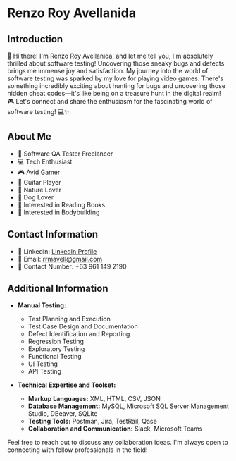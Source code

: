 # Renzo Roy Avellanida

## Introduction

👋 Hi there! I'm Renzo Roy Avellanida, and let me tell you, I'm absolutely thrilled about software testing! Uncovering those sneaky bugs and defects brings me immense joy and satisfaction. My journey into the world of software testing was sparked by my love for playing video games. There's something incredibly exciting about hunting for bugs and uncovering those hidden cheat codes—it's like being on a treasure hunt in the digital realm! 🎮 Let's connect and share the enthusiasm for the fascinating world of software testing! 💻✨

## About Me

- 💼 Software QA Tester Freelancer
- 💻 Tech Enthusiast
- 🎮 Avid Gamer
- 🎸 Guitar Player
- 🌿 Nature Lover
- 🐾 Dog Lover
- 📖 Interested in Reading Books
- 💪 Interested in Bodybuilding

## Contact Information

- 🔗 LinkedIn: [LinkedIn Profile](https://www.linkedin.com/in/rrmavell)
- 📧 Email: [rrmavell@gmail.com](mailto:rrmavell@gmail.com)
- 📱 Contact Number: +63 961 149 2190

## Additional Information

- **Manual Testing:**
  - Test Planning and Execution
  - Test Case Design and Documentation
  - Defect Identification and Reporting
  - Regression Testing
  - Exploratory Testing
  - Functional Testing
  - UI Testing
  - API Testing

- **Technical Expertise and Toolset:**
  - **Markup Languages:** XML, HTML, CSV, JSON
  - **Database Management:** MySQL, Microsoft SQL Server Management Studio, DBeaver, SQLite
  - **Testing Tools:** Postman, Jira, TestRail, Qase
  - **Collaboration and Communication:** Slack, Microsoft Teams

Feel free to reach out to discuss any collaboration ideas. I'm always open to connecting with fellow professionals in the field!
